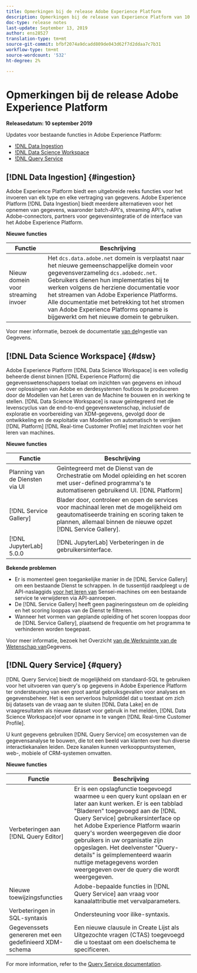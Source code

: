 ```yaml
---
title: Opmerkingen bij de release Adobe Experience Platform
description: Opmerkingen bij de release van Experience Platform van 10 september 2019
doc-type: release notes
last-update: September 13, 2019
author: ens28527
translation-type: tm+mt
source-git-commit: bfbf2074a9dcadd809de043d62f7d2ddaa7c7b31
workflow-type: tm+mt
source-wordcount: '532'
ht-degree: 2%

---
```



# Opmerkingen bij de release Adobe Experience Platform

**Releasedatum: 10 september 2019**

Updates voor bestaande functies in Adobe Experience Platform:

* [!DNL Data Ingestion](#ingestion)
* [!DNL Data Science Workspace](#dsw)
* [!DNL Query Service](#query)

## [!DNL Data Ingestion] {#ingestion}

Adobe Experience Platform biedt een uitgebreide reeks functies voor het invoeren van elk type en elke vertraging van gegevens. Adobe Experience Platform [!DNL Data Ingestion] biedt meerdere alternatieven voor het opnemen van gegevens, waaronder batch-API&#39;s, streaming API&#39;s, native Adobe-connectors, partners voor gegevensintegratie of de interface van het Adobe Experience Platform.

**Nieuwe functies**

| Functie | Beschrijving |
| ----------- | ---------- |
| Nieuw domein voor streaming invoer | Het `dcs.data.adobe.net` domein is verplaatst naar het nieuwe gemeenschappelijke domein voor gegevensverzameling `dcs.adobedc.net`. Gebruikers dienen hun implementaties bij te werken volgens de herziene documentatie voor het streamen van Adobe Experience Platforms. Alle documentatie met betrekking tot het stromen van Adobe Experience Platforms opname is bijgewerkt om het nieuwe domein te gebruiken. |

Voor meer informatie, bezoek de documentatie [van de](../../ingestion/home.md)Ingestie van Gegevens.

## [!DNL Data Science Workspace] {#dsw}

Adobe Experience Platform [!DNL Data Science Workspace] is een volledig beheerde dienst binnen [!DNL Experience Platform] die gegevenswetenschappers toelaat om inzichten van gegevens en inhoud over oplossingen van Adobe en derdesystemen foutloos te produceren door de Modellen van het Leren van de Machine te bouwen en in werking te stellen. [!DNL Data Science Workspace] is nauw geïntegreerd met de levenscyclus van de end-to-end gegevenswetenschap, inclusief de exploratie en voorbereiding van XDM-gegevens, gevolgd door de ontwikkeling en de exploitatie van Modellen om automatisch te verrijken [!DNL Platform] [!DNL Real-time Customer Profile] met Inzichten voor het leren van machines.

**Nieuwe functies**

| Functie | Beschrijving |
| -----------| ---------- |
| Planning van de Diensten via UI | Geïntegreerd met de Dienst van de Orchestratie om Model opleiding en het scoren met user-defined programma&#39;s te automatiseren gebruikend UI. [!DNL Platform] |
| [!DNL Service Gallery] | Blader door, controleer en open de services voor machinaal leren met de mogelijkheid om geautomatiseerde training en scoring taken te plannen, allemaal binnen de nieuwe opzet [!DNL Service Gallery]. |
| [!DNL JupyterLab] 5.0.0 | [!DNL JupyterLab] Verbeteringen in de gebruikersinterface. |

**Bekende problemen**

* Er is momenteel geen toegankelijke manier in de [!DNL Service Gallery] om een bestaande Dienst te schrappen. In de tussentijd raadpleegt u de API-naslaggids [voor het leren van](https://www.adobe.io/apis/experienceplatform/home/api-reference.html#!acpdr/swagger-specs/sensei-ml-api.yaml) Sensei-machines om een bestaande service te verwijderen via API-aanroepen.
* De [!DNL Service Gallery] heeft geen pagineringssteun om de opleiding en het scoring looppas van de Dienst te filtreren.
* Wanneer het vormen van geplande opleiding of het scoren looppas door de [!DNL Service Gallery], plaatsend de frequentie om het programma te verhinderen worden toegepast.

Voor meer informatie, bezoek het Overzicht [van de Werkruimte van de Wetenschap van](../../data-science-workspace/home.md)Gegevens.

## [!DNL Query Service] {#query}

[!DNL Query Service] biedt de mogelijkheid om standaard-SQL te gebruiken voor het uitvoeren van query&#39;s op gegevens in Adobe Experience Platform ter ondersteuning van een groot aantal gebruiksgevallen voor analyses en gegevensbeheer. Het is een serverloos hulpmiddel dat u toestaat om zich bij datasets van de vraag aan te sluiten [!DNL Data Lake] en de vraagresultaten als nieuwe dataset voor gebruik in het melden, [!DNL Data Science Workspace]of voor opname in te vangen [!DNL Real-time Customer Profile].

U kunt gegevens gebruiken [!DNL Query Service] om ecosystemen van de gegevensanalyse te bouwen, die tot een beeld van klanten over hun diverse interactiekanalen leiden. Deze kanalen kunnen verkooppuntsystemen, web-, mobiele of CRM-systemen omvatten.

**Nieuwe functies**

| Functie | Beschrijving |
| -----------| ---------- |
| Verbeteringen aan [!DNL Query Editor] | Er is een opslagfunctie toegevoegd waarmee u een query kunt opslaan en er later aan kunt werken. Er is een tabblad &quot;Bladeren&quot; toegevoegd aan de [!DNL Query Service] gebruikersinterface op het Adobe Experience Platform waarin query&#39;s worden weergegeven die door gebruikers in uw organisatie zijn opgeslagen. Het deelvenster &quot;Query-details&quot; is geïmplementeerd waarin nuttige metagegevens worden weergegeven over de query die wordt weergegeven. |
| Nieuwe toewijzingsfuncties | Adobe-bepaalde functies in [!DNL Query Service] aan vraag voor kanaalattributie met vervalparameters. |
| Verbeteringen in SQL-syntaxis | Ondersteuning voor ilike-syntaxis. |
| Gegevenssets genereren met een gedefinieerd XDM-schema | Een nieuwe clausule in Create Lijst als Uitgezochte vragen (CTAS) toegevoegd die u toestaat om een doelschema te specificeren. |

For more information, refer to the [Query Service documentation](../../query-service/home.md).